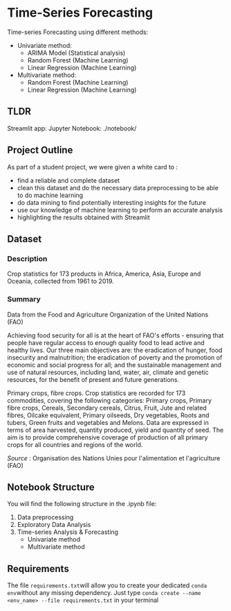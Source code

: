 # Time-Series Forecasting

Time-series Forecasting using different methods:

- Univariate method:
  - ARIMA Model (Statistical analysis)
  - Random Forest (Machine Learning)
  - Linear Regression (Machine Learning)
- Multivariate method:
  - Random Forest (Machine Learning)
  - Linear Regression (Machine Learning)

## TLDR

Streamlit app:
Jupyter Notebook: ./notebook/

## Project Outline

As part of a student project, we were given a white card to :

- find a reliable and complete dataset
- clean this dataset and do the necessary data preprocessing to be able to do machine learning
- do data mining to find potentially interesting insights for the future
- use our knowledge of machine learning to perform an accurate analysis
- highlighting the results obtained with Streamlit

## Dataset

### Description

Crop statistics for 173 products in Africa, America, Asia, Europe and Oceania, collected from 1961 to 2019.

### Summary

Data from the Food and Agriculture Organization of the United Nations (FAO)

Achieving food security for all is at the heart of FAO's efforts - ensuring that people have regular access to enough quality food to lead active and healthy lives.
Our three main objectives are: the eradication of hunger, food insecurity and malnutrition; the eradication of poverty and the promotion of economic and social progress for all; and the sustainable management and use of natural resources, including land, water, air, climate and genetic resources, for the benefit of present and future generations.

Primary crops, fibre crops. Crop statistics are recorded for 173 commodities, covering the following categories: Primary crops, Primary fibre crops, Cereals, Secondary cereals, Citrus, Fruit, Jute and related fibres, Oilcake equivalent, Primary oilseeds, Dry vegetables, Roots and tubers, Green fruits and vegetables and Melons. Data are expressed in terms of area harvested, quantity produced, yield and quantity of seed. The aim is to provide comprehensive coverage of production of all primary crops for all countries and regions of the world.

_Source_ : Organisation des Nations Unies pour l'alimentation et l'agriculture (FAO)

## Notebook Structure

You will find the following structure in the .ipynb file:

1. Data preprocessing
2. Exploratory Data Analysis
3. Time-series Analysis & Forecasting
   - Univariate method
   - Multivariate method

## Requirements

The file `requirements.txt`will allow you to create your dedicated `conda env`without any missing dependency.
Just type `conda create --name <env_name> --file requirements.txt` in your terminal

